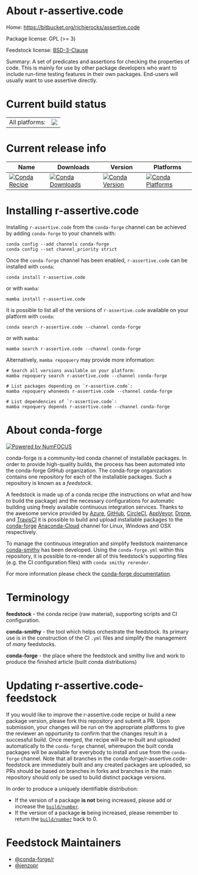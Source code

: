 About r-assertive.code
======================

Home: https://bitbucket.org/richierocks/assertive.code

Package license: GPL (>= 3)

Feedstock license: [BSD-3-Clause](https://github.com/conda-forge/r-assertive.code-feedstock/blob/main/LICENSE.txt)

Summary: A set of predicates and assertions for checking the properties of code. This is mainly for use by other package developers who want to include run-time testing features in their own packages. End-users will usually want to use assertive directly.

Current build status
====================


<table><tr><td>All platforms:</td>
    <td>
      <a href="https://dev.azure.com/conda-forge/feedstock-builds/_build/latest?definitionId=966&branchName=main">
        <img src="https://dev.azure.com/conda-forge/feedstock-builds/_apis/build/status/r-assertive.code-feedstock?branchName=main">
      </a>
    </td>
  </tr>
</table>

Current release info
====================

| Name | Downloads | Version | Platforms |
| --- | --- | --- | --- |
| [![Conda Recipe](https://img.shields.io/badge/recipe-r--assertive.code-green.svg)](https://anaconda.org/conda-forge/r-assertive.code) | [![Conda Downloads](https://img.shields.io/conda/dn/conda-forge/r-assertive.code.svg)](https://anaconda.org/conda-forge/r-assertive.code) | [![Conda Version](https://img.shields.io/conda/vn/conda-forge/r-assertive.code.svg)](https://anaconda.org/conda-forge/r-assertive.code) | [![Conda Platforms](https://img.shields.io/conda/pn/conda-forge/r-assertive.code.svg)](https://anaconda.org/conda-forge/r-assertive.code) |

Installing r-assertive.code
===========================

Installing `r-assertive.code` from the `conda-forge` channel can be achieved by adding `conda-forge` to your channels with:

```
conda config --add channels conda-forge
conda config --set channel_priority strict
```

Once the `conda-forge` channel has been enabled, `r-assertive.code` can be installed with `conda`:

```
conda install r-assertive.code
```

or with `mamba`:

```
mamba install r-assertive.code
```

It is possible to list all of the versions of `r-assertive.code` available on your platform with `conda`:

```
conda search r-assertive.code --channel conda-forge
```

or with `mamba`:

```
mamba search r-assertive.code --channel conda-forge
```

Alternatively, `mamba repoquery` may provide more information:

```
# Search all versions available on your platform:
mamba repoquery search r-assertive.code --channel conda-forge

# List packages depending on `r-assertive.code`:
mamba repoquery whoneeds r-assertive.code --channel conda-forge

# List dependencies of `r-assertive.code`:
mamba repoquery depends r-assertive.code --channel conda-forge
```


About conda-forge
=================

[![Powered by
NumFOCUS](https://img.shields.io/badge/powered%20by-NumFOCUS-orange.svg?style=flat&colorA=E1523D&colorB=007D8A)](https://numfocus.org)

conda-forge is a community-led conda channel of installable packages.
In order to provide high-quality builds, the process has been automated into the
conda-forge GitHub organization. The conda-forge organization contains one repository
for each of the installable packages. Such a repository is known as a *feedstock*.

A feedstock is made up of a conda recipe (the instructions on what and how to build
the package) and the necessary configurations for automatic building using freely
available continuous integration services. Thanks to the awesome service provided by
[Azure](https://azure.microsoft.com/en-us/services/devops/), [GitHub](https://github.com/),
[CircleCI](https://circleci.com/), [AppVeyor](https://www.appveyor.com/),
[Drone](https://cloud.drone.io/welcome), and [TravisCI](https://travis-ci.com/)
it is possible to build and upload installable packages to the
[conda-forge](https://anaconda.org/conda-forge) [Anaconda-Cloud](https://anaconda.org/)
channel for Linux, Windows and OSX respectively.

To manage the continuous integration and simplify feedstock maintenance
[conda-smithy](https://github.com/conda-forge/conda-smithy) has been developed.
Using the ``conda-forge.yml`` within this repository, it is possible to re-render all of
this feedstock's supporting files (e.g. the CI configuration files) with ``conda smithy rerender``.

For more information please check the [conda-forge documentation](https://conda-forge.org/docs/).

Terminology
===========

**feedstock** - the conda recipe (raw material), supporting scripts and CI configuration.

**conda-smithy** - the tool which helps orchestrate the feedstock.
                   Its primary use is in the construction of the CI ``.yml`` files
                   and simplify the management of *many* feedstocks.

**conda-forge** - the place where the feedstock and smithy live and work to
                  produce the finished article (built conda distributions)


Updating r-assertive.code-feedstock
===================================

If you would like to improve the r-assertive.code recipe or build a new
package version, please fork this repository and submit a PR. Upon submission,
your changes will be run on the appropriate platforms to give the reviewer an
opportunity to confirm that the changes result in a successful build. Once
merged, the recipe will be re-built and uploaded automatically to the
`conda-forge` channel, whereupon the built conda packages will be available for
everybody to install and use from the `conda-forge` channel.
Note that all branches in the conda-forge/r-assertive.code-feedstock are
immediately built and any created packages are uploaded, so PRs should be based
on branches in forks and branches in the main repository should only be used to
build distinct package versions.

In order to produce a uniquely identifiable distribution:
 * If the version of a package **is not** being increased, please add or increase
   the [``build/number``](https://docs.conda.io/projects/conda-build/en/latest/resources/define-metadata.html#build-number-and-string).
 * If the version of a package **is** being increased, please remember to return
   the [``build/number``](https://docs.conda.io/projects/conda-build/en/latest/resources/define-metadata.html#build-number-and-string)
   back to 0.

Feedstock Maintainers
=====================

* [@conda-forge/r](https://github.com/conda-forge/r/)
* [@jenzopr](https://github.com/jenzopr/)

